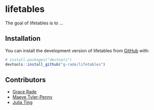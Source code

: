 
<!-- README.md is generated from README.Rmd. Please edit that file -->

# lifetables

<!-- badges: start -->
<!-- badges: end -->

The goal of lifetables is to …

## Installation

You can install the development version of lifetables from
[GitHub](https://github.com/) with:

``` r
# install.packages("devtools")
devtools::install_github("g-rade/lifetables")
```

## Contributors

-   [Grace Rade](https://github.com/g-rade)
-   [Maeve Tyler-Penny](https://github.com/mctp546)
-   [Julia Ting](https://github.com/jtingy)
